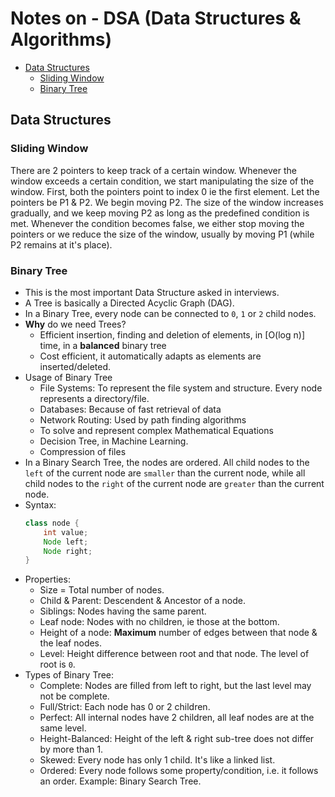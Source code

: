 # Notes on **- DSA (Data Structures & Algorithms)**

- [Data Structures](#data-structures)
    - [Sliding Window](#sliding-window)
    - [Binary Tree](#binary-tree)


## Data Structures

### Sliding Window
There are 2 pointers to keep track of a certain window. Whenever the window exceeds a certain condition, we start manipulating the size of the window.
First, both the pointers point to index 0 ie the first element. Let the pointers be P1 & P2.
We begin moving P2. The size of the window increases gradually, and we keep moving P2 as long as the predefined condition is met.
Whenever the condition becomes false, we either stop moving the pointers or we reduce the size of the window, usually by moving P1 (while P2 remains at it's place).

### Binary Tree
- This is the most important Data Structure asked in interviews.
- A Tree is basically a Directed Acyclic Graph (DAG).
- In a Binary Tree, every node can be connected to `0`, `1` or `2` child nodes.
- **Why** do we need Trees?
    - Efficient insertion, finding and deletion of elements, in [O(log n)] time, in a **balanced** binary tree
    - Cost efficient, it automatically adapts as elements are inserted/deleted.
- Usage of Binary Tree
    - File Systems: To represent the file system and structure. Every node represents a directory/file.
    - Databases: Because of fast retrieval of data
    - Network Routing: Used by path finding algorithms
    - To solve and represent complex Mathematical Equations
    - Decision Tree, in Machine Learning.
    - Compression of files
- In a Binary Search Tree, the nodes are ordered. All child nodes to the `left` of the current node are `smaller` than the current node, while all child nodes to the `right` of the current node are `greater` than the current node.
- Syntax:
  ```java
  class node {
      int value;
      Node left;
      Node right;
  }
  ```
- Properties:
    - Size = Total number of nodes.
    - Child & Parent: Descendent & Ancestor of a node.
    - Siblings: Nodes having the same parent.
    - Leaf node: Nodes with no children, ie those at the bottom.
    - Height of a node: **Maximum** number of edges between that node & the leaf nodes.
    - Level: Height difference between root and that node. The level of root is `0`.
- Types of Binary Tree:
    - Complete: Nodes are filled from left to right, but the last level may not be complete.
    - Full/Strict: Each node has 0 or 2 children.
    - Perfect: All internal nodes have 2 children, all leaf nodes are at the same level.
    - Height-Balanced: Height of the left & right sub-tree does not differ by more than 1.
    - Skewed: Every node has only 1 child. It's like a linked list.
    - Ordered: Every node follows some property/condition, i.e. it follows an order. Example: Binary Search Tree.
